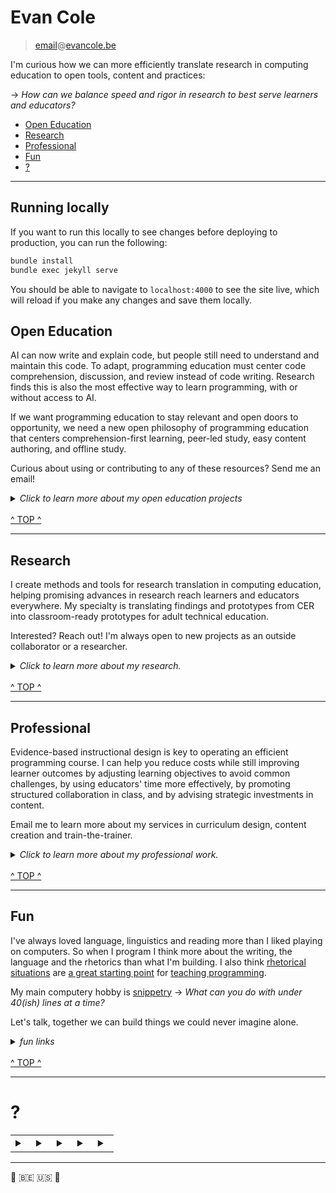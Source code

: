 # Evan Cole

> [email](mailto:email@evancole.be)@[evancole.be](https://evancole.be)

I'm curious how we can more efficiently translate research in computing education to open tools, content and practices:

→ _How can we balance speed and rigor in research to best serve learners and educators?_

- [Open Education](#open-education)
- [Research](#research)
- [Professional](#professional)
- [Fun](#fun)
- [?](#?)

---

## Running locally

If you want to run this locally to see changes before deploying to production, you can run the following:

```sh
bundle install
bundle exec jekyll serve
```

You should be able to navigate to `localhost:4000` to see the site live, which will reload if you make any changes and save them locally.

## Open Education

AI can now write and explain code, but people still need to understand and maintain this code. To adapt, programming education must center code comprehension, discussion, and review instead of code writing. Research finds this is also the most effective way to learn programming, with or without access to AI.

If we want programming education to stay relevant and open doors to opportunity, we need a new open philosophy of programming education that centers comprehension-first learning, peer-led study, easy content authoring, and offline study.

Curious about using or contributing to any of these resources? Send me an email!

<details> 
<summary><em>Click to learn more about my open education projects</em></summary>
<br>
<p><a target="_blank" href="https://github.com/DeNepo">De Nepo: Open Ed</a>: A collection of evidence-based resources &amp; tools for computing education. Some highlights:</p>
<ul>
<li><a target="_blank" href="https://denepo.js.org/study-lenses">Study Lenses</a> (<a target="_blank" href="https://study-lenses-demo.onrender.com/?--defaults">demo</a>, <a target="_blank" href="https://github.com/DeNepo/study-lenses">source</a>, <a target="_blank" href="https://github.com/yoshimalaise/Explorotron">spiritual successor</a>): A plugin-based learning environment for generating comprehension exercises from code. The following tutorials are designed for Study Lenses.</li>
<li><a target="_blank" href="https://github.com/DeNepo/welcome-to-js">Welcome to JS</a>: A practical introduction to programming focusing on program comprehension and communication skills.</li>
<li><a target="_blank" href="https://github.com/DeNepo/inside-js">Inside JS</a>: A deeper look inside JavaScript including expression-level debugging, unit testing, DOM I/O, and reverse-engineering.</li>
<li><a target="_blank" href="https://github.com/DeNepo/behavior-strategy-implementation">Behavior, Strategy, Implementation</a>: Explore and practice a wide variety of approaches for solving &amp; reviewing coding challenges.</li>
<li><a target="_blank" href="https://github.com/DeNepo/separation-of-concerns">Separation of Concerns</a>: Learn how to plan and collaborate on a software project with code-splitting and file/folder conventions based on the code&#39;s role in the program.</li>
</ul>
<p><a target="_blank" href="https://solve.mit.edu/challenges/2024-global-learning-challenge/solutions/86181">Software as a Second Language</a>: A new project to organize and package De Nepo materials for program comprehension, designed around four levels of time investment:</p>
<ol>
<li><strong>Quick Wins</strong>: Teaching or study techniques you can pick up in under an hour.</li>
<li><strong>Tools</strong>: Guides for adopting tools like Study Lenses that help understand any code you are working with.</li>
<li><strong>Content</strong>: Lesson plans, exercises, and references that can be incorporated into an existing curriculum.</li>
<li><strong>Curriculum</strong>: Guides &amp; resources for redesigning programming curricula around comprehension-first learning objectives.</li>
</ol>
<p><a target="_blank" href="https://github.com/in-tech-gration/">InTechgration</a>: I am helping them to adopt/adapt De Nepo materials, and giving Instructional design &amp; curriculum packaging advice for <a target="_blank" href="https://github.com/in-tech-gration/WDX-180">WDX-180</a></p>
<p><a target="_blank" href="https://github.com/blocks-to-text/top">Blocks to Text</a>: Thoughts about helping learners transition from blocks to text. Also an experiment in hosting essays+slides+demos in one GitHub organization.</p>
<p><a target="_blank" href="https://archive.fosdem.org/2019/schedule/event/js_teaching_tool/">JS for Open Computing Education</a>. A presentation from FOSDEM &#39;19 with some principles for designing realistically open computing education. The code is wonky, the ideas are solid.</p>
<ul>
<li><a target="_blank" href="https://evancole.be/fosdem-2019/index.html#/">slides</a>, <a target="_blank" href="https://github.com/colevandersWands/fosdem-2019">repo</a> (forked because I accidentally deleted mine 🤦)</li>
</ul>
<p><a target="_blank" href="https://github.com/lpmi-13/micromaterials-list">Micromaterials</a>: Open learning resources that are focused, free, give automated feedback, and (ideally) generate endless practice.</p>
<ul>
<li><a target="_blank" href="https://micromaterialsblog.wordpress.com/2024/03/25/devedops-dimensions/">DevEdOps Dimensions</a> by <a target="_blank" href="https://github.com/lpmi-13/">Adam</a></li>
<li><a target="_blank" href="https://archive.fosdem.org/2023/schedule/event/breaking_code_of_inclusion/">presented at FOSDEM &#39;23</a> by <a target="_blank" href="https://github.com/yoshimalaise/">Yoshi</a></li>
</ul>

</details>

<br />
<a href="#evan-cole">^ TOP ^</a>

---

## Research

I create methods and tools for research translation in computing education, helping promising advances in research reach learners and educators everywhere. My specialty is translating findings and prototypes from CER into classroom-ready prototypes for adult technical education.

Interested? Reach out! I'm always open to new projects as an outside collaborator or a researcher.

<details>
<summary><em>Click to learn more about my research.</em></summary>
<br>
<details> <summary> <a target="_blank" href="https://wise.vub.ac.be/sites/default/files/publications/SIGCSE_2023_0.pdf">Computing Education Research as a Translational Transdiscipline</a> + <a target="_blank" href="https://www.youtube.com/watch?v=L9HTo17Y5gw">video</a> </summary>

The field of Computing Education Research (CER) produces important insights into learning and notable interventions, yet due to the research/practice divide these do not have the desired impact on learners or practitioners. Even within CER, Computing Education (CE) learning theories have limited influence on learning designs due to the theory/design divide, which is unfortunate given that the goal of CER is to impact learners and broaden access to computation.

There is a lack of an overarching model defining CER as a unified field and providing a framework for discussion. While there is discussion around many of the core activities and practices in CER, we have yet to come across a holistic characterisation. We introduce a model of Translational Computing Education Research (TCER) that helps to understand and discuss CER as a field, bridge the divides and provide internal structure, while also making the field more approachable for interdisciplinary and non-academic collaborators. In our TCER model, theory and design are equally important but weighted differently depending on an activity’s position along the research/practice continuum.

In addition to the future exploration and exploitation of the presented TCER model, we propose further characterising CER as a field, applying the TCER model to understand past and contemporary CER, applying the model to address current challenges in CER, imagining what the field can become, as well as exploring the potential for translational research programmes to maximise the broader impact of computing education research.

</details>
<br/>

<details> <summary> <a target="_blank" href="https://wise.vub.ac.be/sites/default/files/publications/CSEDU2023.pdf">Codeschool in a Box: A Low-barrier Approach to Packaging Programming Curricula</a> </summary> 
  The tech industry is a fast-growing field, with many companies facing issues in finding skilled workers to fill
  their open vacancies. At the same time, many people have limited access to the quality education necessary to
  enter this job market. To address this issue, various small and often volunteer-run non-profit organisations have
  emerged to up-skill capable learners. However, these organisations face tight constraints and many challenges
  while trying to design and deliver high-quality education to their learners. In this position paper, we discuss
  some of these challenges and present a preliminary version of a curriculum packager addressing some of these
  issues. Our proposed solution, inspired by first-hand experience in these organisations as well as computing
  education research (CER), is based on a combination of micromaterials, study lenses and a companion mobile
  application. While our solution is designed for the specific context of small organisations providing vocational
  ICT training, it can also be applied to the broader domain of learning environments facing similar constraints.

- <a target="_blank" href="https://archive.fosdem.org/2023/schedule/event/breaking_code_of_inclusion/">King&#39;s Scroll</a>
- <a target="_blank" href="https://play.google.com/store/apps/details?id=be.ac.vub.wise.jsStudyBuddy">Mobile Companion App</a>

</details>
<br/>

<details> <summary> <a target="_blank" href="https://wise.vub.ac.be/publication/explorotron-ide-extension-guided-and-independent-code-exploration-and-learning">Explorotron: an IDE Extension for Guided and Independent Code Exploration and Learning</a> + <a target="_blank" href="https://www.youtube.com/watch?v=101yLSn-2lc">video</a> </summary>

We introduce the Explorotron Visual Studio Code extension for guided and independent code exploration and learning. Explorotron is a continuation of earlier work carried out to explore how we can enable small organisations with limited resources to provide pedagogically sound learning experiences in programming. We situate Explorotron in the field of Computing Education Research (CER) and envision it to initiate a discussion around different topics, including how to balance the optimisation between the researcher-student-teacher trifecta that is inherent in CER, how to ethically and responsibly use large language models (LLMs) in the independent learning and exploration by students, and how to define better learning sessions over coding content that students obtained on their own. We further reflect on the question raised by Begel and Ko whether technology should structure learning for learners or whether learners should be taught how to structure their own independent learning outside of the classroom.

- <a target="_blank" href="https://marketplace.visualstudio.com/items?itemName=YoshiMalaise.explorotron">VS Code Marketplace</a>
- <a target="_blank" href="https://github.com/yoshimalaise/Explorotron">Source</a>

</details>
<br/>

<details> <summary> <a target="_blank" href="https://dl.acm.org/doi/pdf/10.1145/3576123.3576129">Automated Questionnaires About Students’ JavaScript Programs: Towards Gauging Novice Programming Processes</a> + <a target="_blank" href="https://dl.acm.org/doi/pdf/10.1145/3576123.3576129">qlcjs libarary</a> </summary>

Students sometimes manage to produce functionally correct program code while having a fragile understanding of the related
learning goals. Such unproductive success could be intercepted
by an educator who asks questions that target the structure and
evaluation of the student’s program using the constructs and identifiers in the code. We provide a tool that automatically generates
multiple-choice questions of seven different types for this purpose.
We integrated these questions into a web-based program writing
exercises, which we also publish as a part of this work, and successfully used them on an introductory programming course. In our
pilot evaluation of the tool, we found that the students who answer
these questions repeatedly incorrectly are likely to drop out, have
more challenges while writing a program, and resort to tinkering
behavior.

</details>

<ul>
<li>by <a target="_blank" href="https://github.com/teemulehtinen">Teemu</a>, inspired by Study Lenses</li>
</ul>
<p>Sessions and Panels at the <a target="_blank" href="https://migrationsummit.org/events/">Migration Summit &#39;23</a></p>
<ul>
<li><a target="_blank" href="https://www.youtube.com/watch?v=K_xilH9m0eY&amp;list=PL6cp6kydiOXcS3y4_vumcYg6jJZQSHF8y&amp;index=51">Participatory Research‐Practise Partnerships</a></li>
<li><a target="_blank" href="https://www.youtube.com/watch?v=_xziRXR1g00">Panel on Research with Refugees and Displaced Populations</a></li>
</ul>
<p>And, <a target="_blank" href="https://evancole.be/notes">my notes</a></p>

</details>

<br />
<a href="#evan-cole">^ TOP ^</a>

---

## Professional

Evidence-based instructional design is key to operating an efficient programming course. I can help you reduce costs while still improving learner outcomes by adjusting learning objectives to avoid common challenges, by using educators' time more effectively, by promoting structured collaboration in class, and by advising strategic investments in content.

Email me to learn more about my services in curriculum design, content creation and train-the-trainer.

<details>
<summary><em>Click to learn more about my professional work.</em></summary>
<br>

<ul>
<li>Places where I have/am designed/ing instruction:<ul>
<li><a target="_blank" href="https://emergingtalent.mit.edu/">MIT Emerging Talent</a></li>
<li><a target="_blank" href="https://elewa.co.ke/home">Elewa</a></li>
<li><a target="_blank" href="https://moringaschool.com/">Moringa School</a></li>
<li><a target="_blank" href="https://intechgration.io/">InTechgration</a></li>
<li><a target="_blank" href="https://academy.tech/">Academy</a></li>
<li><a target="_blank" href="https://hyfbe.be/">HackYourFuture Belgium</a></li>
</ul>
</li>
<li>Before these, I ran my own classes for 3 years.</li>
<li>I volunteer for the <a target="_blank" href="https://migrationsummit.org/">Migration Summit</a></li>
<li>Obligatory <a target="_blank" href="https://be.linkedin.com/in/evan-cole">Linkedin</a> link</li>
</ul>

</details>

<br />
<a href="#evan-cole">^ TOP ^</a>

---

## Fun

I've always loved language, linguistics and reading more than I liked playing on computers. So when I program I think more about the writing, the language and the rhetorics than what I'm building. I also think <a target="_blank" href="https://evancole.be/notes/#/page/rhetorics-first%20curriculum%20design">rhetorical situations</a> are <a target="_blank" href="https://github.com/DeNepo/welcome-to-js/tree/main/1-what-is-programming">a great starting point</a> for <a target="_blank" href="https://github.com/DeNepo/class-repository/tree/main/guides#what-is-programming">teaching programming</a>.

My main computery hobby is <a target="_blank" href="https://evancole.be/snippetry/?danger=yes">snippetry</a> → _What can you do with under 40(ish) lines at a time?_

Let's talk, together we can build things we could never imagine alone.

<details>
<summary><em>fun links</em></summary>
<br>

<!-- prettier-ignore -->
<pre><code class="lang-js">alert(<span class="hljs-name">eval</span>(<span class="hljs-name">eval</span>((<span class="hljs-name">recurseval</span> = 'eval(<span class="hljs-name">prompt</span>(<span class="hljs-string">"yolo"</span>, recurseval) || recurseval)'))))<span class="hljs-comment">;</span>
</code></pre>
<p><a target="_blank" href="https://anguscroll.com/hemingway/">If Hemingway Wrote JavaScript</a> has influenced my programming life more than any other single source. <a target="_blank" href="https://www.oreilly.com/library/view/beautiful-javascript/9781449371142/ch03.html">How to Draw a Bunny</a> is in second place.</p>
<p>I recently discovered <a target="_blank" href="https://www.coem-lang.org/">coem-lang</a> and <a target="_blank" href="https://www.dwitter.net/u/etc.ole">Dwitter</a>.</p>

</details>

<br />
<a href="#evan-cole">^ TOP ^</a>

---

# ?

<table>
<tr>

<td>
<details><summary></summary>
<br />

<p>You may have heard this before:</p>
<ul>
<li><em>if all you have is a hammer, everything is a nail</em></li>
</ul>
<p>Now try this on for size:</p>
<ul>
<li><em>if everything is a nail, you&#39;ll always reach for your hammer</em></li>
</ul>
<p>Wait. How could you have a hammer if everything is a nail? And wouldn&#39;t you be a nail too‽</p>

</details>
</td>

<td>
<details><summary></summary>
<br />

<p>Many years ago this question captured me:</p>
<ul>
<li><em>What does it mean to be an expert in a discipline?</em></li>
</ul>
<p>I got stuck at &quot;discipline&quot;. It&#39;s not so hard to define existing disciplines, but how do you know when you&#39;re looking at a new one? or at a hidden discipline?</p>
<p>&quot;Discipline&quot; started to make sense when instead of looking for a single thing, I saw combinations of these two things:</p>
<ul>
<li>Questions</li>
<li>Ways to find answers for those questions</li>
</ul>
<p>I now think of disciplines as conventional combinations. Disciplines have a conventional type of question, and conventional methods for answering them.</p>
<p>So what does it mean to be an expert in a discipline? I think it means you&#39;ve developed the intuition to ask certain questions and are very good at certain methods for finding their answers. no more, no less.</p>

</details>
</td>

<td>
<details><summary></summary>
<br />

<p>Where do unexpected questions come from? And how can you find an answer to a question no one understands yet?</p>
<p>Conventional disciplines may have constrained themselves to asking questions for which they already now how to search answers.</p>
<p>But what if you reject known constraints and set new ones? You&#39;d have to ask unknown questions and find unexpected ways to answer them.</p>

</details>  
</td>

<td>
<details><summary></summary>
<br />

<ul>
<li><em>Alone, you can only ask the questions you can think of, and search for answers in ways you can think of.</em></li>
</ul>
<p>Try replacing &quot;question&quot; with &quot;problem&quot;, and &quot;answer&quot; with &quot;address&quot;:</p>
<ul>
<li><em>Alone, you can only find the problems you can think of, and address them in ways you can think of.</em></li>
</ul>
<p>Listening and empathy are the keys to finding problems you couldn&#39;t know exist. Collaborative design is the way to find answers you never expected were possible.</p>
<ul>
<li><em>Together, we can find the problems we didn&#39;t expect, and address them in ways we never never imagined.</em></li>
</ul>

</details>
</td>

<td>
<details><summary></summary>
<br />

<p>Here&#39;s the question I&#39;ve spent a few years trying to answer:</p>
<ul>
<li><em>How can we make the best ways of teaching programming the easiest?</em></li>
</ul>
<p>Rephrased as a problem:</p>
<ul>
<li><em>There are empirical best practices for teaching programming, but those are not common.</em></li>
</ul>
<p>Hold on. What does it even mean to teach programming? Maybe it means first teaching students to ask questions that can be answered with code.</p>
<p>I certainly haven&#39;t found the answer yet, but I do have lots of ideas. Let&#39;s compare <a target="_blank" href="https://evancole.be/notes" target="_blank">notes</a>.</p>

</details>  
</td>
  
</tr>

</table>

---

🐧 🇧🇪 🇺🇸 🐧

